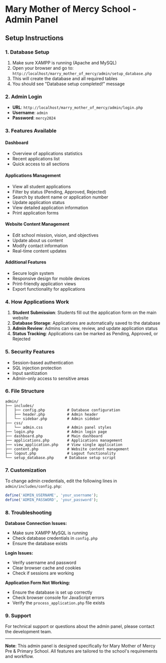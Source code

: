 # Mary Mother of Mercy School - Admin Panel

## Setup Instructions

### 1. Database Setup
1. Make sure XAMPP is running (Apache and MySQL)
2. Open your browser and go to: `http://localhost/marry_mother_of_mercy/admin/setup_database.php`
3. This will create the database and all required tables
4. You should see "Database setup completed!" message

### 2. Admin Login
- **URL**: `http://localhost/marry_mother_of_mercy/admin/login.php`
- **Username**: `admin`
- **Password**: `mercy2024`

### 3. Features Available

#### Dashboard
- Overview of applications statistics
- Recent applications list
- Quick access to all sections

#### Applications Management
- View all student applications
- Filter by status (Pending, Approved, Rejected)
- Search by student name or application number
- Update application status
- View detailed application information
- Print application forms

#### Website Content Management
- Edit school mission, vision, and objectives
- Update about us content
- Modify contact information
- Real-time content updates

#### Additional Features
- Secure login system
- Responsive design for mobile devices
- Print-friendly application views
- Export functionality for applications

### 4. How Applications Work

1. **Student Submission**: Students fill out the application form on the main website
2. **Database Storage**: Applications are automatically saved to the database
3. **Admin Review**: Admins can view, review, and update application status
4. **Status Tracking**: Applications can be marked as Pending, Approved, or Rejected

### 5. Security Features

- Session-based authentication
- SQL injection protection
- Input sanitization
- Admin-only access to sensitive areas

### 6. File Structure

```
admin/
├── includes/
│   ├── config.php          # Database configuration
│   ├── header.php          # Admin header
│   └── sidebar.php         # Admin sidebar
├── css/
│   └── admin.css           # Admin panel styles
├── login.php               # Admin login page
├── dashboard.php           # Main dashboard
├── applications.php        # Applications management
├── view_application.php    # View single application
├── content.php             # Website content management
├── logout.php              # Logout functionality
└── setup_database.php     # Database setup script
```

### 7. Customization

To change admin credentials, edit the following lines in `admin/includes/config.php`:

```php
define('ADMIN_USERNAME', 'your_username');
define('ADMIN_PASSWORD', 'your_password');
```

### 8. Troubleshooting

**Database Connection Issues:**
- Make sure XAMPP MySQL is running
- Check database credentials in `config.php`
- Ensure the database exists

**Login Issues:**
- Verify username and password
- Clear browser cache and cookies
- Check if sessions are working

**Application Form Not Working:**
- Ensure the database is set up correctly
- Check browser console for JavaScript errors
- Verify the `process_application.php` file exists

### 9. Support

For technical support or questions about the admin panel, please contact the development team.

---

**Note**: This admin panel is designed specifically for Mary Mother of Mercy Pre & Primary School. All features are tailored to the school's requirements and workflow.